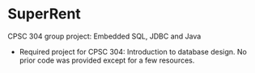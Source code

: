 # SuperRent
CPSC 304 group project: Embedded SQL, JDBC and Java

* Required project for CPSC 304: Introduction to database design. No prior code was provided except for a few resources.
